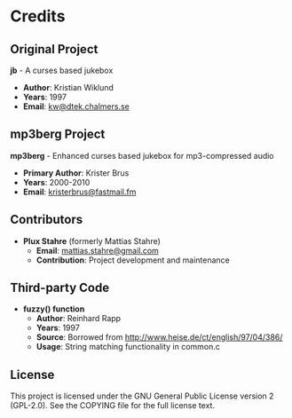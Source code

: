 # Credits

## Original Project
**jb** - A curses based jukebox
- **Author**: Kristian Wiklund
- **Years**: 1997
- **Email**: kw@dtek.chalmers.se

## mp3berg Project
**mp3berg** - Enhanced curses based jukebox for mp3-compressed audio
- **Primary Author**: Krister Brus
- **Years**: 2000-2010
- **Email**: kristerbrus@fastmail.fm

## Contributors
- **Plux Stahre** (formerly Mattias Stahre)
  - **Email**: mattias.stahre@gmail.com
  - **Contribution**: Project development and maintenance

## Third-party Code
- **fuzzy() function**
  - **Author**: Reinhard Rapp
  - **Years**: 1997
  - **Source**: Borrowed from http://www.heise.de/ct/english/97/04/386/
  - **Usage**: String matching functionality in common.c

## License
This project is licensed under the GNU General Public License version 2 (GPL-2.0).
See the COPYING file for the full license text.
